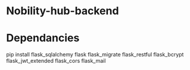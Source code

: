# Nobility-hub-backend
# Dependancies
pip install flask_sqlalchemy flask flask_migrate flask_restful flask_bcrypt  flask_jwt_extended flask_cors flask_mail